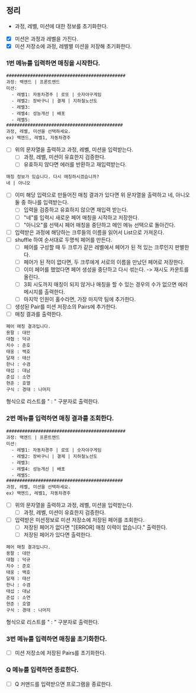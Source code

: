 ## 정리

- 과정, 레벨, 미션에 대한 정보를 초기화한다.
- [x] 미션은 과정과 레벨을 가진다.
- [x] 미션 저장소에 과정, 레벨별 미션을 저장해 초기화한다.

### 1번 메뉴를 입력하면 매칭을 시작한다.

```
#############################################
과정: 백엔드 | 프론트엔드
미션:
  - 레벨1: 자동차경주 | 로또 | 숫자야구게임
  - 레벨2: 장바구니 | 결제 | 지하철노선도
  - 레벨3: 
  - 레벨4: 성능개선 | 배포
  - 레벨5: 
############################################
과정, 레벨, 미션을 선택하세요.
ex) 백엔드, 레벨1, 자동차경주
```

- [ ] 위의 문자열을 출력하고 과정, 레벨, 미션을 입력받는다.
    - [ ] 과정, 레벨, 미션이 유효한지 검증한다.
    - [ ] 유효하지 않다면 에러를 반환하고 재입력받는다.

```
매칭 정보가 있습니다. 다시 매칭하시겠습니까?
네 | 아니오
``` 

- [ ] 이미 해당 입력으로 만들어진 매칭 결과가 있다면 위 문자열을 출력하고 네, 아니오 둘 중 하나를 입력받는다.
    - [ ] 입력을 검증하고 유효하지 않으면 재입력 받는다.
    - [ ] "네"를 입력시 새로운 페어 매칭을 시작하고 저장한다.
    - [ ] "아니오"를 선택시 페어 매칭을 중단하고 메인 메뉴 선택으로 돌아간다.
- [ ] 입력받은 과정에 해당하는 크루들의 이름을 읽어서 List<String>으로 가져온다.
- [ ] shuffle 하여 순서대로 두명씩 페어를 만든다.
    - [ ] 페어를 구성할 때 두 크루가 같은 레벨에서 페어가 된 적 있는 크루인지 판별한다.
    - [ ] 페어가 된 적이 없다면, 두 크루에게 서로의 이름을 만났던 페어로 저장한다.
    - [ ] 이미 페어를 했었다면 페어 생성을 중단하고 다시 섞는다. -> 재시도 카운트를 올린다.
    - [ ] 3회 시도까지 매칭이 되지 않거나 매칭을 할 수 있는 경우의 수가 없으면 에러 메시지를 출력한다.
    - [ ] 마지막 인원이 홀수라면, 가장 마지막 팀에 추가한다.
- [ ] 생성된 Pair를 미션 저장소의 Pairs에 추가한다.
- [ ] 매칭 결과를 출력한다.

```
페어 매칭 결과입니다.
용팔 : 대만
대협 : 덕규
치수 : 준호
태웅 : 백호
달재 : 태산
한나 : 수겸
태섭 : 대남
준섭 : 소연
현준 : 호열
구식 : 경태 : 나머지 
``` 

형식으로 리스트를 " : " 구분자로 출력한다.

### 2번 메뉴를 입력하면 매칭 결과를 조회한다.

```
#############################################
과정: 백엔드 | 프론트엔드
미션:
  - 레벨1: 자동차경주 | 로또 | 숫자야구게임
  - 레벨2: 장바구니 | 결제 | 지하철노선도
  - 레벨3: 
  - 레벨4: 성능개선 | 배포
  - 레벨5: 
############################################
과정, 레벨, 미션을 선택하세요.
ex) 백엔드, 레벨1, 자동차경주
```

- [ ] 위의 문자열을 출력하고 과정, 레벨, 미션을 입력받는다.
    - [ ] 과정, 레벨, 미션이 유효한지 검증한다.
- [ ] 입력받은 미션정보로 미션 저장소에 저장된 페어를 조회한다.
    - [ ] 저장된 페어가 없다면 "[ERROR] 매칭 이력이 없습니다." 출력한다.
    - [ ] 저장된 페어가 있다면 출력한다.

```
페어 매칭 결과입니다.
용팔 : 대만
대협 : 덕규
치수 : 준호
태웅 : 백호
달재 : 태산
한나 : 수겸
태섭 : 대남
준섭 : 소연
현준 : 호열
구식 : 경태 : 나머지 
``` 

형식으로 리스트를 " : " 구분자로 출력한다.

### 3번 메뉴를 입력하면 매칭을 초기화한다.

- [ ] 미션 저장소에 저장된 Pairs를 초기화한다.

### Q 메뉴를 입력하면 종료한다.

- [ ] Q 커맨드를 입력받으면 프로그램을 종료한다.
